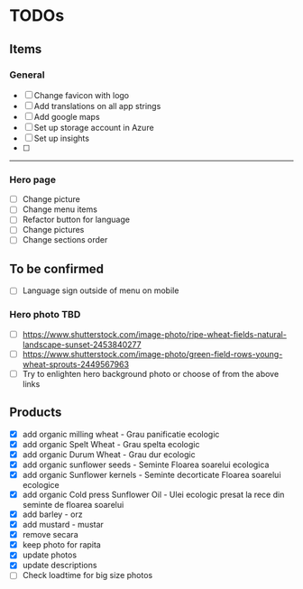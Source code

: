 # TODOs

## Items

### General

- [ ] Change favicon with logo
- [ ] Add translations on all app strings
- [ ] Add google maps
- [ ] Set up storage account in Azure
- [ ] Set up insights
- [ ] 

---

### Hero page



- [ ] Change picture
- [ ] Change menu items
- [ ] Refactor button for language
- [ ] Change pictures
- [ ] Change sections order

## To be confirmed

- [ ] Language sign outside of menu on mobile
### Hero photo TBD
- [ ] https://www.shutterstock.com/image-photo/ripe-wheat-fields-natural-landscape-sunset-2453840277
- [ ] https://www.shutterstock.com/image-photo/green-field-rows-young-wheat-sprouts-2449567963
- [ ] Try to enlighten hero background photo or choose of from the above links

## Products
- [x] add organic milling wheat - Grau panificatie ecologic
- [x] add organic Spelt Wheat - Grau spelta ecologic  
- [x] add organic Durum Wheat - Grau dur ecologic
- [x] add organic sunflower seeds -  Seminte Floarea soarelui ecologica
- [x] add organic Sunflower kernels - Seminte decorticate Floarea soarelui ecologice
- [x] add organic Cold press Sunflower Oil - Ulei ecologic presat la rece din seminte de floarea soarelui 
- [x] add barley - orz
- [x] add mustard - mustar
- [x] remove secara
- [x] keep photo for rapita
- [x] update photos
- [x] update descriptions
- [ ] Check loadtime for big size photos